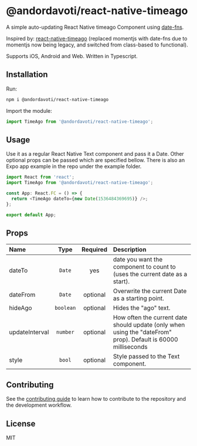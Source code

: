 # @andordavoti/react-native-timeago

A simple auto-updating React Native timeago Component using [date-fns](https://date-fns.org/).

Inspired by: [react-native-timeago](https://www.npmjs.com/package/react-native-timeago) (replaced momentjs with date-fns due to momentjs now being legacy, and switched from class-based to functional).

Supports iOS, Android and Web. Written in Typescript.

## Installation

Run:

```sh
npm i @andordavoti/react-native-timeago
```

Import the module:

```js
import TimeAgo from '@andordavoti/react-native-timeago';
```

## Usage

Use it as a regular React Native Text component and pass it a Date. Other optional props can be passed which are specified bellow. There is also an Expo app example in the repo under the example folder.

```js
import React from 'react';
import TimeAgo from '@andordavoti/react-native-timeago';

const App: React.FC = () => {
  return <TimeAgo dateTo={new Date(1536484369695)} />;
};

export default App;
```

## Props

| Name           |   Type    | Required | Description                                                                |
| :------------- | :-------: | :------: | :------------------------------------------------------------------------- |
| dateTo         |  `Date`   |   yes    | date you want the component to count to (uses the current date as a start).|
| dateFrom       |  `Date`   | optional | Overwrite the current Date as a starting point.                            |
| hideAgo        | `boolean` | optional | Hides the "ago" text.                                                      |
| updateInterval | `number`  | optional | How often the current date should update (only when using the "dateFrom" prop). Default is 60000 milliseconds                                                      |
| style    |  `bool`   | optional | Style passed to the Text component.                                        |

## Contributing

See the [contributing guide](CONTRIBUTING.md) to learn how to contribute to the repository and the development workflow.

## License

MIT

